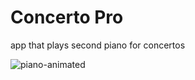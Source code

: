 # Concerto Pro

app that plays second piano for concertos


![piano-animated](https://user-images.githubusercontent.com/94877162/208253583-b3e52465-5668-44c9-bbc2-695079115b5d.gif)
